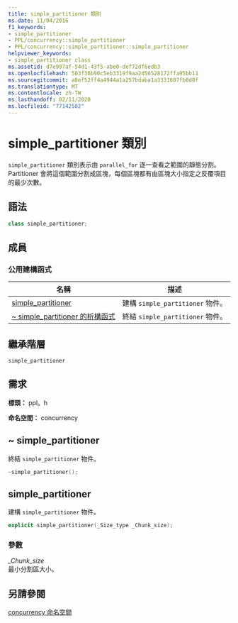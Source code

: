 ```yaml
---
title: simple_partitioner 類別
ms.date: 11/04/2016
f1_keywords:
- simple_partitioner
- PPL/concurrency::simple_partitioner
- PPL/concurrency::simple_partitioner::simple_partitioner
helpviewer_keywords:
- simple_partitioner class
ms.assetid: d7e997af-54d1-43f5-abe0-def72df6edb3
ms.openlocfilehash: 503f36b90c5eb3319f9aa2d56528172ffa95bb11
ms.sourcegitcommit: a8ef52ff4a4944a1a257bdaba1a3331607fb8d0f
ms.translationtype: MT
ms.contentlocale: zh-TW
ms.lasthandoff: 02/11/2020
ms.locfileid: "77142502"
---
```

# <a name="simple_partitioner-class"></a>simple_partitioner 類別

`simple_partitioner` 類別表示由 `parallel_for` 逐一查看之範圍的靜態分割。 Partitioner 會將這個範圍分割成區塊，每個區塊都有由區塊大小指定之反覆項目的最少次數。

## <a name="syntax"></a>語法

```cpp
class simple_partitioner;
```

## <a name="members"></a>成員

### <a name="public-constructors"></a>公用建構函式

|名稱|描述|
|----------|-----------------|
|[simple_partitioner](#ctor)|建構 `simple_partitioner` 物件。|
|[~ simple_partitioner 的析構函式](#dtor)|終結 `simple_partitioner` 物件。|

## <a name="inheritance-hierarchy"></a>繼承階層

`simple_partitioner`

## <a name="requirements"></a>需求

**標頭：** ppl。h

**命名空間：** concurrency

## <a name="dtor"></a>~ simple_partitioner

終結 `simple_partitioner` 物件。

```cpp
~simple_partitioner();
```

## <a name="ctor"></a>simple_partitioner

建構 `simple_partitioner` 物件。

```cpp
explicit simple_partitioner(_Size_type _Chunk_size);
```

### <a name="parameters"></a>參數

*_Chunk_size*<br/>
最小分割區大小。

## <a name="see-also"></a>另請參閱

[concurrency 命名空間](concurrency-namespace.md)
